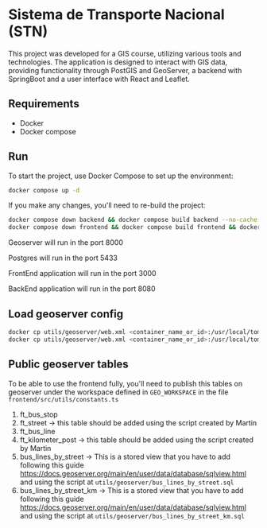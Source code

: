 # Sistema de Transporte Nacional (STN) 

This project was developed for a GIS course, utilizing various tools and technologies. 
The application is designed to interact with GIS data, providing functionality through PostGIS and GeoServer, a backend with SpringBoot and a user interface with React and Leaflet.

## Requirements

- Docker
- Docker compose

## Run

To start the project, use Docker Compose to set up the environment:
```bash
docker compose up -d
```
If you make any changes, you'll need to re-build the project:

```bash
docker compose down backend && docker compose build backend --no-cache && docker compose up backend -d 
docker compose down frontend && docker compose build frontend && docker compose up frontend -d
```

Geoserver will run in the port 8000

Postgres will run in the port 5433

FrontEnd application will run in the port 3000

BackEnd application will run in the port 8080

## Load geoserver config 

```bash
docker cp utils/geoserver/web.xml <container_name_or_id>:/usr/local/tomcat/webapps/geoserver/WEB-INF/web.xml
docker cp utils/geoserver/web.xml <container_name_or_id>:/usr/local/tomcat/conf/web.xml
```
## Public geoserver tables

To be able to use the frontend fully, you'll need to publish this tables on geoserver under the workspace defined in `GEO_WORKSPACE` in the file `frontend/src/utils/constants.ts`

1. ft_bus_stop
2. ft_street -> this table should be added using the script created by Martin
3. ft_bus_line
4. ft_kilometer_post -> this table should be added using the script created by Martin
5. bus_lines_by_street -> This is a stored view that you have to add following this guide https://docs.geoserver.org/main/en/user/data/database/sqlview.html and using the script at `utils/geoserver/bus_lines_by_street.sql`
6. bus_lines_by_street_km -> This is a stored view that you have to add following this guide https://docs.geoserver.org/main/en/user/data/database/sqlview.html and using the script at `utils/geoserver/bus_lines_by_street_km.sql` 
